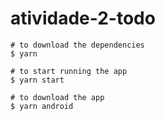 # atividade-2-todo

 ```
# to download the dependencies
$ yarn

# to start running the app
$ yarn start

# to download the app
$ yarn android
```
